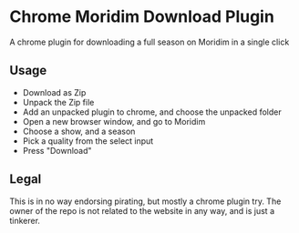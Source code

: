 # Chrome Moridim Download Plugin
A chrome plugin for downloading a full season on Moridim in a single click

## Usage
- Download as Zip
- Unpack the Zip file
- Add an unpacked plugin to chrome, and choose the unpacked folder
- Open a new browser window, and go to Moridim
- Choose a show, and a season
- Pick a quality from the select input
- Press "Download"

## Legal
This is in no way endorsing pirating, but mostly a chrome plugin try.
The owner of the repo is not related to the website in any way, and is just a tinkerer.
